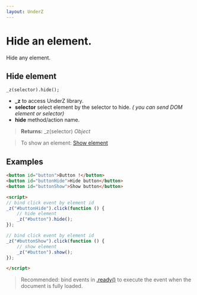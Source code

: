 ```yaml
---
layout: UnderZ
---
```

# Hide an element.
Hide any element.

## Hide element
`_z(selector).hide();`

* **_z** to access UnderZ library.
* **selector** select element by the selector to hide. _( you can send DOM element or selector)_
* **hide** method/action name.

> **Returns:** _z(selector) _Object_

> To show an element: [Show element](https://github.com/hlaCk/UnderZ/wiki/.show())


## Examples

```html
<button id="button">Button !</button>
<button id="buttonHide">Hide button</button>
<button id="buttonShow">Show button</button>

<script>
// bind click event by element id
_z("#buttonHide").click(function () { 
	// hide element
	_z("#button").hide();
});

// bind click event by element id
_z("#buttonShow").click(function () { 
	// show element
	_z("#button").show();
});

</script>

```

> Recommended: bind events in [.ready()](https://github.com/hlaCk/UnderZ/wiki/.ready()) to execute the event when the document is fully loaded.
